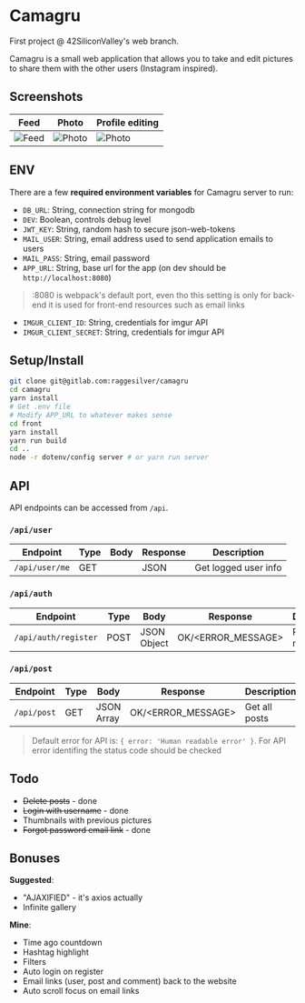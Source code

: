 # Camagru

First project @ 42SiliconValley's web branch.

Camagru is a small web application that allows you to take and edit pictures to share them with the other users (Instagram inspired).

## Screenshots

| Feed | Photo | Profile editing |
| ---- | ----- | --------------- |
| ![Feed](https://imgur.com/RT04FtE.png) | ![Photo](https://imgur.com/7kRfHVg.png) | ![Photo](https://imgur.com/vRRSjfN.png) |

## ENV

There are a few **required environment variables** for Camagru server to run:
- `DB_URL`: String, connection string for mongodb
- `DEV`: Boolean, controls debug level
- `JWT_KEY`: String, random hash to secure json-web-tokens
- `MAIL_USER`: String, email address used to send application emails to users
- `MAIL_PASS`: String, email password
- `APP_URL`: String, base url for the app (on dev should be `http://localhost:8080`)
> :8080 is webpack's default port, even tho this setting is only for back-end it is used for front-end resources such as email links
- `IMGUR_CLIENT_ID`: String, credentials for imgur API
- `IMGUR_CLIENT_SECRET`: String, credentials for imgur API

## Setup/Install

```bash
git clone git@gitlab.com:raggesilver/camagru
cd camagru
yarn install
# Get .env file
# Modify APP_URL to whatever makes sense
cd front
yarn install
yarn run build
cd ..
node -r dotenv/config server # or yarn run server
```

## API

API endpoints can be accessed from `/api`.

### `/api/user`

| Endpoint | Type | Body | Response | Description |
| -------- | ---- | ---- | -------- | ----------- |
| `/api/user/me` | GET | | JSON     | Get logged user info |

### `/api/auth`

| Endpoint | Type | Body | Response | Description |
| -------- | ---- | ---- | -------- | ----------- |
| `/api/auth/register` | POST | JSON Object | OK/\<ERROR_MESSAGE> | Register a new user |

### `/api/post`

| Endpoint | Type | Body | Response | Description |
| -------- | ---- | ---- | -------- | ----------- |
| `/api/post` | GET | JSON Array | OK/\<ERROR_MESSAGE> | Get all posts |

> Default error for API is: `{ error: 'Human readable error' }`. For API error identifing the status code should be checked

## Todo

- ~~Delete posts~~ - done
- ~~Login with username~~ - done
- Thumbnails with previous pictures
- ~~Forgot password email link~~ - done

## Bonuses

**Suggested**:

- "AJAXIFIED" - it's axios actually
- Infinite gallery

**Mine**:

- Time ago countdown
- Hashtag highlight
- Filters
- Auto login on register
- Email links (user, post and comment) back to the website
- Auto scroll focus on email links
